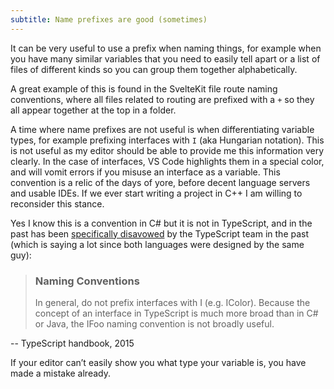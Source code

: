 ```yaml
---
subtitle: Name prefixes are good (sometimes)
---
```

It can be very useful to use a prefix when naming things, for example when you have many similar variables that you need to easily tell apart or a list of files of different kinds so you can group them together alphabetically.

A great example of this is found in the SvelteKit file route naming conventions, where all files related to routing are prefixed with a `+` so they all appear together at the top in a folder.

A time where name prefixes are not useful is when differentiating variable types, for example prefixing interfaces with `I` (aka Hungarian notation). This is not useful as my editor should be able to provide me this information very clearly. In the case of interfaces, VS Code highlights them in a special color, and will vomit errors if you misuse an interface as a variable. This convention is a relic of the days of yore, before decent language servers and usable IDEs. If we ever start writing a project in C++ I am willing to reconsider this stance.

Yes I know this is a convention in C# but it is not in TypeScript, and in the past has been [specifically disavowed](https://web.archive.org/web/20150515151542/http://www.typescriptlang.org/Handbook#writing-dts-files) by the TypeScript team in the past (which is saying a lot since both languages were designed by the same guy):

> ### Naming Conventions
> 
> In general, do not prefix interfaces with I (e.g. IColor). Because the concept of an interface in TypeScript is much more broad than in C# or Java, the IFoo naming convention is not broadly useful.

-- TypeScript handbook, 2015

If your editor can’t easily show you what type your variable is, you have made a mistake already.